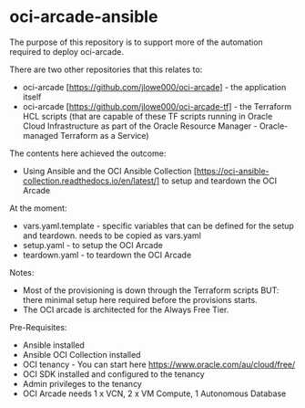 # oci-arcade-ansible
The purpose of this repository is to support more of the automation required to deploy oci-arcade.

There are two other repositories that this relates to:
- oci-arcade [https://github.com/jlowe000/oci-arcade] - the application itself
- oci-arcade [https://github.com/jlowe000/oci-arcade-tf] - the Terraform HCL scripts (that are capable of these TF scripts running in Oracle Cloud Infrastructure as part of the Oracle Resource Manager - Oracle-managed Terraform as a Service)

The contents here achieved the outcome:
- Using Ansible and the OCI Ansible Collection [https://oci-ansible-collection.readthedocs.io/en/latest/] to setup and teardown the OCI Arcade

At the moment:
- vars.yaml.template - specific variables that can be defined for the setup and teardown. needs to be copied as vars.yaml
- setup.yaml - to setup the OCI Arcade
- teardown.yaml - to teardown the OCI Arcade

Notes:
- Most of the provisioning is down through the Terraform scripts BUT: there minimal setup here required before the provisions starts.
- The OCI arcade is architected for the Always Free Tier.

Pre-Requisites:
- Ansible installed
- Ansible OCI Collection installed
- OCI tenancy - You can start here https://www.oracle.com/au/cloud/free/
- OCI SDK installed and configured to the tenancy
- Admin privileges to the tenancy
- OCI Arcade needs 1 x VCN, 2 x VM Compute, 1 Autonomous Database

